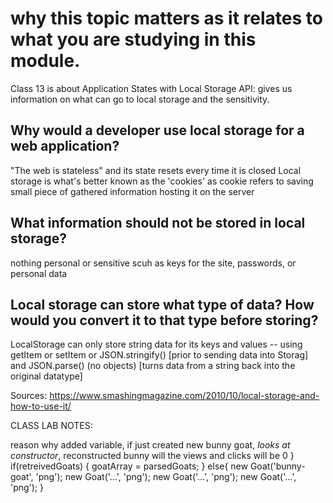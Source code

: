 # why this topic matters as it relates to what you are studying in this module.
Class 13 is about Application States with Local Storage API: gives us information on what can go to local storage and the sensitivity.

## Why would a developer use local storage for a web application?
"The web is stateless" and its state resets every time it is closed
Local storage is what's better known as the 'cookies' as cookie refers to saving small piece of gathered information hosting it on the server



## What information should not be stored in local storage?
nothing personal or sensitive scuh as keys for the site, passwords, or personal data

## Local storage can store what type of data? How would you convert it to that type before storing? 
LocalStorage can only store string data for its keys and values -- using getItem or setItem or JSON.stringify() [prior to sending data into Storag] and JSON.parse()
(no objects) [turns data from a string back into the original datatype]


Sources:
https://www.smashingmagazine.com/2010/10/local-storage-and-how-to-use-it/


CLASS LAB NOTES:

reason why added variable, if just created new bunny goat, *looks at constructor*, reconstructed bunny will 
 the views and clicks will be 0
 }
  if(retreivedGoats) {
    goatArray = parsedGoats;
  } else{
    new Goat('bunny-goat', 'png');
    new Goat('...', 'png');
    new Goat('...', 'png');
    new Goat('...', 'png');
  }